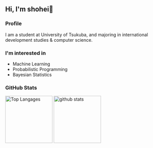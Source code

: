 <!--
**shohei81/shohei81** is a ✨ _special_ ✨ repository because its `README.md` (this file) appears on your GitHub profile.

Here are some ideas to get you started:

- 🔭 I’m currently working on ...
- 🌱 I’m currently learning ...
- 👯 I’m looking to collaborate on ...
- 🤔 I’m looking for help with ...
- 💬 Ask me about ...
- 📫 How to reach me: ...
- 😄 Pronouns: ...
- ⚡ Fun fact: ...
-->

## Hi, I'm shohei👏

### Profile

I am a student at University of Tsukuba, and majoring in international development studies & computer science.

### I'm interested in

- Machine Learning
- Probabilistic Programming
- Bayesian Statistics

### GitHub Stats

<p align="left"> 
  <img alt="Top Langages" height="150px" src="https://github-readme-stats.vercel.app/api/top-langs/?username=shohei81&&hide=html&layout=compact&theme=github_dark&show_icons=true" />
  <img alt="github stats" height="150px" src="https://github-readme-stats.vercel.app/api?username=shohei81&theme=github_dark&show_icons=true" />
</p>
